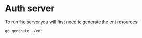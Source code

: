 # Auth server
To run the server you will first need to generate the ent resources

`go generate ./ent`
